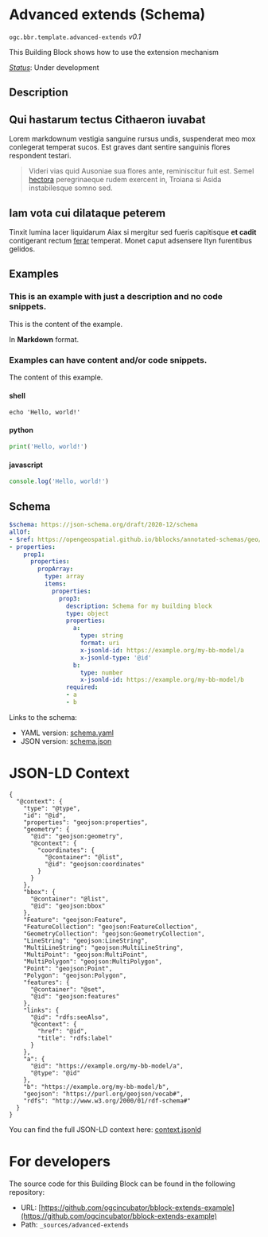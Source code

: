 
# Advanced extends (Schema)

`ogc.bbr.template.advanced-extends` *v0.1*

This Building Block shows how to use the extension mechanism

[*Status*](http://www.opengis.net/def/status): Under development

## Description

## Qui hastarum tectus Cithaeron iuvabat

Lorem markdownum vestigia sanguine rursus undis, suspenderat meo mox conlegerat
temperat sucos. Est graves dant sentire sanguinis flores respondent testari.

> Videri vias quid Ausoniae sua flores ante, reminiscitur fuit est. Semel
> [hectora](http://silvaque.org/) peregrinaeque rudem exercent in, Troiana si
> Asida instabilesque somno sed.

## Iam vota cui dilataque peterem

Tinxit lumina lacer liquidarum Aiax si mergitur sed fueris capitisque **et
cadit** contigerant rectum [ferar](http://prosternit.com/quoque.html) temperat.
Monet caput adsensere Ityn furentibus gelidos.
## Examples

### This is an example with just a description and no code snippets.
This is the content of the example.

In **Markdown** format.

### Examples can have content and/or code snippets.
The content of this example. 
#### shell
```shell
echo 'Hello, world!'
```

#### python
```python
print('Hello, world!')
```

#### javascript
```javascript
console.log('Hello, world!')
```

## Schema

```yaml
$schema: https://json-schema.org/draft/2020-12/schema
allOf:
- $ref: https://opengeospatial.github.io/bblocks/annotated-schemas/geo/json-fg/feature/schema.yaml
- properties:
    prop1:
      properties:
        propArray:
          type: array
          items:
            properties:
              prop3:
                description: Schema for my building block
                type: object
                properties:
                  a:
                    type: string
                    format: uri
                    x-jsonld-id: https://example.org/my-bb-model/a
                    x-jsonld-type: '@id'
                  b:
                    type: number
                    x-jsonld-id: https://example.org/my-bb-model/b
                required:
                - a
                - b

```

Links to the schema:

* YAML version: [schema.yaml](https://raw.githubusercontent.com/ogcincubator/bblock-extends-example/master/build/annotated/bbr/template/advanced-extends/schema.json)
* JSON version: [schema.json](https://raw.githubusercontent.com/ogcincubator/bblock-extends-example/master/build/annotated/bbr/template/advanced-extends/schema.yaml)


# JSON-LD Context

```jsonld
{
  "@context": {
    "type": "@type",
    "id": "@id",
    "properties": "geojson:properties",
    "geometry": {
      "@id": "geojson:geometry",
      "@context": {
        "coordinates": {
          "@container": "@list",
          "@id": "geojson:coordinates"
        }
      }
    },
    "bbox": {
      "@container": "@list",
      "@id": "geojson:bbox"
    },
    "Feature": "geojson:Feature",
    "FeatureCollection": "geojson:FeatureCollection",
    "GeometryCollection": "geojson:GeometryCollection",
    "LineString": "geojson:LineString",
    "MultiLineString": "geojson:MultiLineString",
    "MultiPoint": "geojson:MultiPoint",
    "MultiPolygon": "geojson:MultiPolygon",
    "Point": "geojson:Point",
    "Polygon": "geojson:Polygon",
    "features": {
      "@container": "@set",
      "@id": "geojson:features"
    },
    "links": {
      "@id": "rdfs:seeAlso",
      "@context": {
        "href": "@id",
        "title": "rdfs:label"
      }
    },
    "a": {
      "@id": "https://example.org/my-bb-model/a",
      "@type": "@id"
    },
    "b": "https://example.org/my-bb-model/b",
    "geojson": "https://purl.org/geojson/vocab#",
    "rdfs": "http://www.w3.org/2000/01/rdf-schema#"
  }
}
```

You can find the full JSON-LD context here:
[context.jsonld](https://raw.githubusercontent.com/ogcincubator/bblock-extends-example/master/build/annotated/bbr/template/advanced-extends/context.jsonld)


# For developers

The source code for this Building Block can be found in the following repository:

* URL: [https://github.com/ogcincubator/bblock-extends-example](https://github.com/ogcincubator/bblock-extends-example)
* Path: `_sources/advanced-extends`

